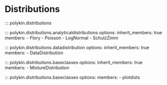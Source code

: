 # Distributions

::: polykin.distributions

::: polykin.distributions.analyticaldistributions
    options:
        inherit_members: true
        members:
            - Flory
            - Poisson
            - LogNormal
            - SchulzZimm

::: polykin.distributions.datadistribution
    options:
        inherit_members: true
        members:
            - DataDistribution

::: polykin.distributions.baseclasses
    options:
        inherit_members: true
        members:
            - MixtureDistribution

::: polykin.distributions.baseclasses
    options:
        members:
            - plotdists
